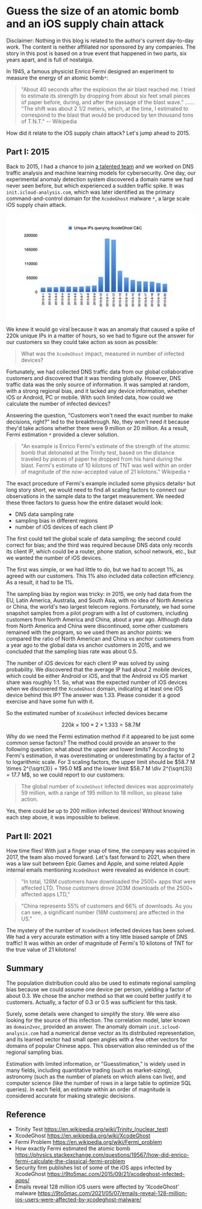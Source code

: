 # Guess the size of an atomic bomb and an iOS supply chain attack

Disclaimer: Nothing in this blog is related to the author's current day-to-day work. The content is neither affiliated nor sponsored by any companies. The story in this post is based on a true event that happened in two parts, six years apart, and is full of nostalgia.

In 1945, a famous physicist Enrico Fermi designed an experiment to measure the energy of an atomic bomb`*`:

> "About 40 seconds after the explosion the air blast reached me. I tried to estimate its strength by dropping from about six feet small pieces of paper before, during, and after the passage of the blast wave." ...... "The shift was about 2 1/2 meters, which, at the time, I estimated to correspond to the blast that would be produced by ten thousand tons of T.N.T." -- Wikipedia

How did it relate to the iOS supply chain attack? Let's jump ahead to 2015.

## Part I: 2015

Back to 2015, I had a chance to join [a talented team](https://www.akamai.com/newsroom/press-release/akamai-completes-acquisition-of-nominum) and we worked on DNS traffic analysis and machine learning models for cybersecurity. One day, our experimental anomaly detection system discovered a domain name we had never seen before, but which experienced a sudden traffic spike. It was `init.icloud-analysis.com`, which was later identified as the primary command-and-control domain for the `XcodeGhost` malware `*`, a large scale iOS supply chain attack.

![Figure 1](/images/xcodeghost.001.png)

We knew it would go viral because it was an anomaly that caused a spike of 220k unique IPs in a matter of hours, so we had to figure out the answer for our customers so they could take action as soon as possible:

> What was the `XcodeGhost` impact, measured in number of  infected devices?

Fortunately, we had collected DNS traffic data from our global collaborative customers and discovered that it was trending globally. However, DNS traffic data was the only source of information. It was sampled at random, with a strong regional bias, and it lacked any device information, whether iOS or Android, PC or mobile. With such limited data, how could we calculate the number of infected devices?

Answering the question, "Customers won't need the exact number to make decisions, right?" led to the breakthrough. No, they won't need it because they'd take actions whether there were 9 million or 20 million. As a result, Fermi estimation `*` provided a clever solution.

> "An example is Enrico Fermi's estimate of the strength of the atomic bomb that detonated at the Trinity test, based on the distance traveled by pieces of paper he dropped from his hand during the blast. Fermi's estimate of 10 kilotons of TNT was well within an order of magnitude of the now-accepted value of 21 kilotons." Wikipedia `*`

The exact procedure of Fermi's example included some physics details`*` but long story short, we would need to find all scaling factors to connect our observations in the sample data to the target measurement. We needed these three factors to guess how the entire dataset would look:

* DNS data sampling rate
* sampling bias in different regions
* number of iOS devices of each client IP

The first could tell the global scale of data sampling; the second could correct for bias; and the third was required because DNS data only records its client IP, which could be a router, phone station, school network, etc., but we wanted the number of iOS devices.

The first was simple, or we had little to do, but we had to accept 1%, as agreed with our customers. This 1% also included data collection efficiency. As a result, it had to be 1%.

The sampling bias by region was tricky: in 2015, we only had data from the EU, Latin America, Australia, and South Asia, with no idea of North America or China, the world's two largest telecom regions. Fortunately, we had some snapshot samples from a pilot program with a list of customers, including customers from North America and China, about a year ago. Although data from North America and China were discontinued, some other customers remained with the program, so we used them as anchor points: we compared the ratio of North American and China vs anchor customers from a year ago to the global data vs anchor customers in 2015, and we concluded that the sampling bias rate was about 0.5.

The number of iOS devices for each client IP was solved by using probability. We discovered that the average IP had about 2 mobile devices, which could be either Android or iOS, and that the Android vs iOS market share was roughly 1:1. So, what was the expected number of iOS devices when we discovered the `XcodeGhost` domain, indicating at least one iOS device behind this IP? The answer was 1.33. Please consider it a good exercise and have some fun with it.

So the estimated number of `XcodeGhost` infected devices became

$$
220k \times 100 \times 2 \times 1.333 = 58.7 M
$$

Why do we need the Fermi estimation method if it appeared to be just some common sense factors? The method could provide an answer to the following question: what about the upper and lower limits? According to Fermi's estimation, it was overestimating or underestimating by a factor of 2 to logarithmic scale. For 3 scaling factors, the upper limit should be $58.7 M \times 2^{\sqrt{3}} = 195.0 M$ and the lower limit $58.7 M \div 2^{\sqrt{3}} = 17.7 M$, so we could report to our customers:

> The global number of `XcodeGhost` infected devices was approximately 59 million, with a range of 195 million to 18 million, so please take action.

Yes, there could be up to 200 million infected devices! Without knowing each step above, it was impossible to believe.

## Part II: 2021
How time flies! With just a finger snap of time, the company was acquired in 2017, the team also moved forward. Let's fast forward to 2021, when there was a law suit between Epic Games and Apple, and some related Apple internal emails mentioning `XcodeGhost` were revealed as evidence in court:

> "In total, 128M customers have downloaded the 2500+ apps that were affected LTD. Those customers drove 203M downloads of the 2500+ affected apps LTD,"

> "China represents 55% of customers and 66% of downloads. As you can see, a significant number (18M customers) are affected in the US."

The mystery of the number of `XcodeGhost` infected devices has been solved. We had a very accurate estimation with a tiny little biased sample of DNS traffic! It was within an order of magnitude of Fermi's 10 kilotons of TNT for the true value of 21 kilotons!

## Summary

The population distribution could also be used to estimate regional sampling bias because we could assume one device per person, yielding a factor of about 0.3. We chose the anchor method so that we could better justify it to customers. Actually, a factor of 0.3 or 0.5 was sufficient for this task.

Surely, some details were changed to simplify the story. We were also looking for the source of this infection.
The correlation model, later known as `domain2vec`, provided an answer. The anomaly domain `init.icloud-analysis.com` had a numerical dense vector as its distributed representation, and its learned vector had small open angles with a few other vectors for domains of popular Chinese apps. This observation also reminded us of the regional sampling bias.

Estimation with limited information, or "Guesstimation," is widely used in many fields, including quantitative trading (such as market-sizing), astronomy (such as the number of planets on which aliens can live), and computer science (like the number of rows in a large table to optimize SQL queries). In each field, an estimate within an order of magnitude is considered accurate for making strategic decisions.

## Reference

* Trinity Test <https://en.wikipedia.org/wiki/Trinity_(nuclear_test)>
* XcodeGhost <https://en.wikipedia.org/wiki/XcodeGhost>
* Fermi Problem <https://en.wikipedia.org/wiki/Fermi_problem>
* How exactly Fermi estimated the atomic bomb <https://physics.stackexchange.com/questions/19567/how-did-enrico-fermi-calculate-the-classical-fermi-problem>
* Security firm publishes list of some of the iOS apps infected by XcodeGhost <https://9to5mac.com/2015/09/21/xcodeghost-infected-apps/>
* Emails reveal 128 million iOS users were affected by ‘XcodeGhost’ malware <https://9to5mac.com/2021/05/07/emails-reveal-128-million-ios-users-were-affected-by-xcodeghost-malware/>